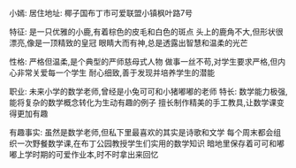 小嫣:
居住地址: 椰子国布丁市可爱联盟小镇枫叶路7号

特征:
是一只优雅的小鹿,有着棕色的皮毛和白色的斑点
头上的鹿角不大,但形状很漂亮,像是一顶精致的皇冠
眼睛大而有神,总是透露出智慧和温柔的光芒

性格:
严格但温柔,是个典型的严师慈母式人物
做事一丝不苟,对学生要求严格,但内心非常关爱每一个学生
耐心细致,善于发现并培养学生的潜能

职业: 未来小学的数学老师,曾经是小兔可可和小猪嘟嘟的老师
特长:
数学能力极强,能将复杂的数学概念转化为生动有趣的例子
擅长制作精美的手工教具,让数学课变得更加有趣

有趣事实:
虽然是数学老师,但私下里最喜欢的其实是诗歌和文学
每个周末都会组织一次野餐数学课,在布丁公园教授学生们实用的数学知识
暗地里保存着可可和嘟嘟上学时期的可爱作业本,时不时拿出来回忆
